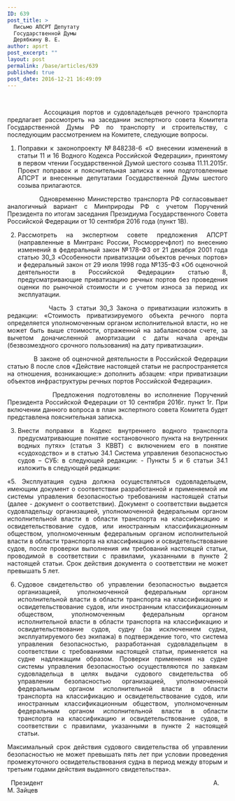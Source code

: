 ```yaml
---
ID: 639
post_title: >
  Письмо АПСРТ Депутату
  Государственной Думы
  Дерябкину В. Е.
author: apsrt
post_excerpt: ""
layout: post
permalink: /base/articles/639
published: true
post_date: 2016-12-21 16:49:09
---
```

&nbsp;
&nbsp;
<p style="text-align: justify;">            Ассоциация портов и судовладельцев речного транспорта предлагает рассмотреть на заседании экспертного совета Комитета Государственной Думы РФ по транспорту и строительству, с последующим рассмотрением на Комитете, следующие вопросы.</p>
<ol style="text-align: justify;">
 	<li>Поправки к законопроекту №848238-6 «О внесении изменений в статьи 11 и 16 Водного Кодекса Российской Федерации», принятому в первом чтении Государственной Думой шестого созыва 11.11.2015г. Проект поправок и пояснительная записка к ним подготовленные АПСРТ и внесенные депутатами Государственной Думы шестого созыва прилагаются.</li>
</ol>
<p style="text-align: justify;">            Одновременно Министерство транспорта РФ согласовывает аналогичный вариант с Минприроды РФ с учетом Поручений Президента по итогам заседания Президиума Государственного Совета Российской Федерации от 10 сентября 2016 года (пункт 1В).</p>
<ol style="text-align: justify;" start="2">
 	<li>Рассмотреть на экспертном совете предложения АПСРТ (направленные в Минтранс России, Росморречфлот) по внесению изменений в федеральный закон №178-ФЗ от 21 декабря 2001 года статью 30_3 «Особенности приватизации объектов речных портов» и федеральный закон от 29 июля 1998 года №135-ФЗ «Об оценочной деятельности в Российской Федерации» статью 8, предусматривающие приватизацию речных портов без проведения оценки по рыночной стоимости и с учетом износа за период их эксплуатации.</li>
</ol>
<p style="text-align: justify;">             Часть 3 статьи 30_3 Закона о приватизации изложить в редакции: «Стоимость приватизируемого объекта речного порта определяется уполномоченным органом исполнительной власти, но не может быть выше стоимости, отраженной на забалансовом счете, за вычетом доначисленной амортизации с даты начала аренды (безвозмездного срочного пользования) на дату приватизации».</p>
<p style="text-align: justify;">            В законе об оценочной деятельности в Российской Федерации статью 8 после слов «Действие настоящей статьи не распространяется на отношения, возникающие:» дополнить абзацем: «при приватизации объектов инфраструктуры речных портов Российской Федерации».</p>
<p style="text-align: justify;">            Предложения подготовлены во исполнение Поручений Президента Российской Федерации от 10 сентября 2016г. пункт 1г. При включении данного вопроса в план экспертного совета Комитета будет представлена пояснительная записка.</p>
<ol style="text-align: justify;" start="3">
 	<li>Внести поправки в Кодекс внутреннего водного транспорта предусматривающие понятие «остановочного пункта на внутренних водных путях» (статья 3 КВВТ) с включением его в понятие «судоходство» и в статью 34.1 Система управления безопасностью судов – СУБ: в следующей редакции: - Пункты 5 и 6 статьи 34.1 изложить в следующей редакции:</li>
</ol>
<p style="text-align: justify;">«5. Эксплуатация судна должна осуществляться судовладельцем, имеющим документ о соответствии разработанной и применяемой им системы управления безопасностью требованиям настоящей статьи (далее - документ о соответствии). Документ о соответствии выдается судовладельцу организацией, уполномоченной федеральным органом исполнительной власти в области транспорта на классификацию и освидетельствование судов, или иностранным классификационным обществом, уполномоченным федеральным органом исполнительной власти в области транспорта на классификацию и освидетельствование судов, после проверки выполнения им требований настоящей статьи, проводимой в соответствии с правилами, указанными в пункте 2 настоящей статьи. Срок действия документа о соответствии не может превышать 5 лет.</p>
<ol style="text-align: justify;" start="6">
 	<li>Судовое свидетельство об управлении безопасностью выдается организацией, уполномоченной федеральным органом исполнительной власти в области транспорта на классификацию и освидетельствование судов, или иностранным классификационным обществом, уполномоченным федеральным органом исполнительной власти в области транспорта на классификацию и освидетельствование судов, судну (за исключением судна, эксплуатируемого без экипажа) в подтверждение того, что система управления безопасностью, разработанная судовладельцем в соответствии с требованиями настоящей статьи, применяется на судне надлежащим образом. Проверки применения на судне системы управления безопасностью осуществляются по заявкам судовладельца в целях выдачи судового свидетельства об управлении безопасностью организацией, уполномоченной федеральным органом исполнительной власти в области транспорта на классификацию и освидетельствование судов, или иностранным классификационным обществом, уполномоченным федеральным органом исполнительной власти в области транспорта на классификацию и освидетельствование судов, в соответствии с правилами, указанными в пункте 2 настоящей статьи.</li>
</ol>
<p style="text-align: justify;">Максимальный срок действия судового свидетельства об управлении безопасностью не может превышать пять лет при условии проведения промежуточного освидетельствования судна в период между вторым и третьим годами действия выданного свидетельства».</p>
&nbsp;
Президент                                                                                                   А. М. Зайцев
&nbsp;
&nbsp;